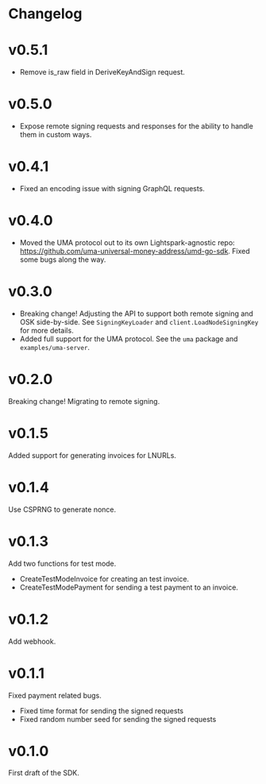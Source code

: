 # Changelog

# v0.5.1
- Remove is_raw field in DeriveKeyAndSign request.

# v0.5.0
- Expose remote signing requests and responses for the ability to handle them in custom ways.

# v0.4.1

- Fixed an encoding issue with signing GraphQL requests.

# v0.4.0

- Moved the UMA protocol out to its own Lightspark-agnostic
  repo: https://github.com/uma-universal-money-address/umd-go-sdk. Fixed some bugs along the way.

# v0.3.0

- Breaking change! Adjusting the API to support both remote signing and OSK side-by-side. See `SigningKeyLoader`
  and `client.LoadNodeSigningKey` for more details.
- Added full support for the UMA protocol. See the `uma` package and `examples/uma-server`.

# v0.2.0

Breaking change! Migrating to remote signing.

# v0.1.5

Added support for generating invoices for LNURLs.

# v0.1.4

Use CSPRNG to generate nonce.

# v0.1.3

Add two functions for test mode.

- CreateTestModeInvoice for creating an test invoice.
- CreateTestModePayment for sending a test payment to an invoice.

# v0.1.2

Add webhook.

# v0.1.1

Fixed payment related bugs.

- Fixed time format for sending the signed requests
- Fixed random number seed for sending the signed requests

# v0.1.0

First draft of the SDK.
